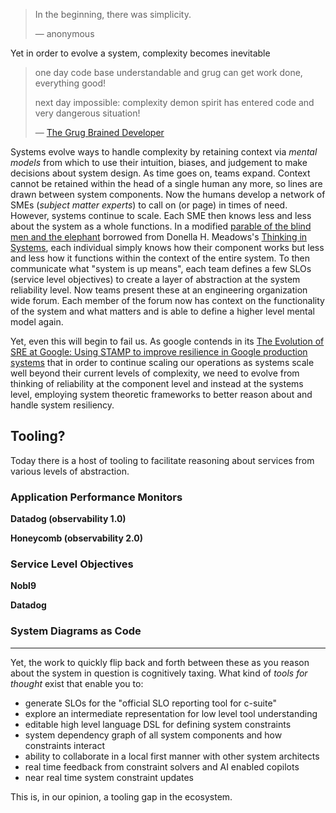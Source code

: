> In the beginning, there was simplicity.
>
> — anonymous

Yet in order to evolve a system, complexity becomes inevitable

> one day code base understandable and grug can get work done, everything good!
> 
> next day impossible: complexity demon spirit has entered code and very dangerous situation!
> 
> — [The Grug Brained Developer](https://grugbrain.dev/)

Systems evolve ways to handle complexity by retaining context via _mental models_ from which to use their intuition, biases, and judgement to make decisions about
system design. As time goes on, teams expand. Context cannot be retained within the head of a single human any more, so lines are drawn between system components.
Now the humans develop a network of SMEs (_subject matter experts_) to call on (or page) in times of need. However, systems continue to scale. Each SME then knows
less and less about the system as a whole functions. In a modified [parable of the blind men and the elephant](https://en.wikipedia.org/wiki/Blind_men_and_an_elephant)
borrowed from Donella H. Meadows's [Thinking in Systems](https://en.wikipedia.org/wiki/Thinking_In_Systems:_A_Primer), each individual simply knows how their component
works but less and less how it functions within the context of the entire system. To then communicate what "system is up means", each team defines a few SLOs (service
level objectives) to create a layer of abstraction at the system reliability level. Now teams present these at an engineering organization wide forum. Each member of
the forum now has context on the functionality of the system and what matters and is able to define a higher level mental model again.

Yet, even this will begin to fail us. As google contends in its [The Evolution of SRE at Google: Using STAMP to improve resilience in Google production systems](https://www.usenix.org/publications/loginonline/evolution-sre-google) that in order to continue scaling our operations as systems scale well beyond their current levels of complexity, we need to evolve from thinking of reliability at the component level and instead at the systems level, employing system theoretic frameworks to better reason about and handle system resiliency.

## Tooling?

Today there is a host of tooling to facilitate reasoning about services from various levels of abstraction.

### Application Performance Monitors

**Datadog (observability 1.0)**

**Honeycomb (observability 2.0)**

### Service Level Objectives

**Nobl9**

**Datadog**

### System Diagrams as Code



***

Yet, the work to quickly flip back and forth between these as you reason about the system in question is cognitively taxing. What kind of _tools for thought_ exist that enable you to:
* generate SLOs for the "official SLO reporting tool for c-suite"
* explore an intermediate representation for low level tool understanding
* editable high level language DSL for defining system constraints
* system dependency graph of all system components and how constraints interact
* ability to collaborate in a local first manner with other system architects
* real time feedback from constraint solvers and AI enabled copilots
* near real time system constraint updates

This is, in our opinion, a tooling gap in the ecosystem.
